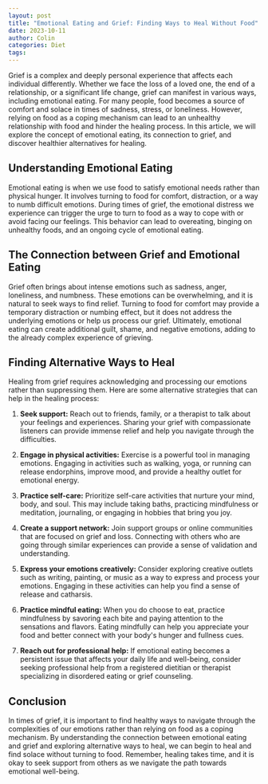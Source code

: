 ```yaml
---
layout: post
title: "Emotional Eating and Grief: Finding Ways to Heal Without Food"
date: 2023-10-11
author: Colin
categories: Diet
tags: 
---
```


Grief is a complex and deeply personal experience that affects each individual differently. Whether we face the loss of a loved one, the end of a relationship, or a significant life change, grief can manifest in various ways, including emotional eating. For many people, food becomes a source of comfort and solace in times of sadness, stress, or loneliness. However, relying on food as a coping mechanism can lead to an unhealthy relationship with food and hinder the healing process. In this article, we will explore the concept of emotional eating, its connection to grief, and discover healthier alternatives for healing.

## Understanding Emotional Eating

Emotional eating is when we use food to satisfy emotional needs rather than physical hunger. It involves turning to food for comfort, distraction, or a way to numb difficult emotions. During times of grief, the emotional distress we experience can trigger the urge to turn to food as a way to cope with or avoid facing our feelings. This behavior can lead to overeating, binging on unhealthy foods, and an ongoing cycle of emotional eating.

## The Connection between Grief and Emotional Eating

Grief often brings about intense emotions such as sadness, anger, loneliness, and numbness. These emotions can be overwhelming, and it is natural to seek ways to find relief. Turning to food for comfort may provide a temporary distraction or numbing effect, but it does not address the underlying emotions or help us process our grief. Ultimately, emotional eating can create additional guilt, shame, and negative emotions, adding to the already complex experience of grieving.

## Finding Alternative Ways to Heal

Healing from grief requires acknowledging and processing our emotions rather than suppressing them. Here are some alternative strategies that can help in the healing process:

1. **Seek support:** Reach out to friends, family, or a therapist to talk about your feelings and experiences. Sharing your grief with compassionate listeners can provide immense relief and help you navigate through the difficulties.

2. **Engage in physical activities:** Exercise is a powerful tool in managing emotions. Engaging in activities such as walking, yoga, or running can release endorphins, improve mood, and provide a healthy outlet for emotional energy.

3. **Practice self-care:** Prioritize self-care activities that nurture your mind, body, and soul. This may include taking baths, practicing mindfulness or meditation, journaling, or engaging in hobbies that bring you joy.

4. **Create a support network:** Join support groups or online communities that are focused on grief and loss. Connecting with others who are going through similar experiences can provide a sense of validation and understanding.

5. **Express your emotions creatively:** Consider exploring creative outlets such as writing, painting, or music as a way to express and process your emotions. Engaging in these activities can help you find a sense of release and catharsis.

6. **Practice mindful eating:** When you do choose to eat, practice mindfulness by savoring each bite and paying attention to the sensations and flavors. Eating mindfully can help you appreciate your food and better connect with your body's hunger and fullness cues.

7. **Reach out for professional help:** If emotional eating becomes a persistent issue that affects your daily life and well-being, consider seeking professional help from a registered dietitian or therapist specializing in disordered eating or grief counseling.

## Conclusion

In times of grief, it is important to find healthy ways to navigate through the complexities of our emotions rather than relying on food as a coping mechanism. By understanding the connection between emotional eating and grief and exploring alternative ways to heal, we can begin to heal and find solace without turning to food. Remember, healing takes time, and it is okay to seek support from others as we navigate the path towards emotional well-being.